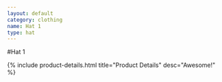 ```yaml
---
layout: default
category: clothing
name: Hat 1
type: hat
---
```


#Hat 1

{% include product-details.html title="Product Details" desc="Awesome!" %}